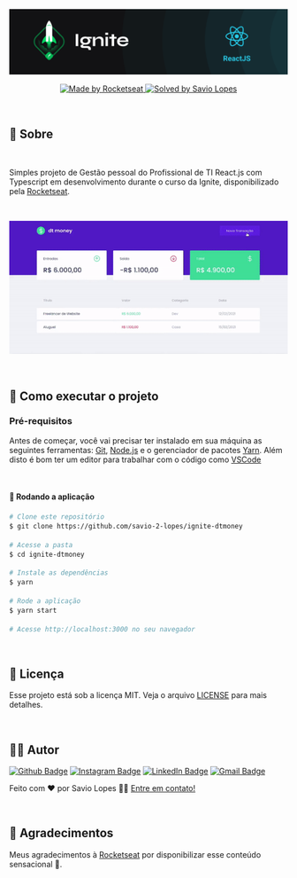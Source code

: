 <img src=".github/ignite.png" alt="Ignite" >

<br>

<p align="center">
  <a href="https://rocketseat.com.br">
    <img alt="Made by Rocketseat" src="https://img.shields.io/badge/made%20by-Rocketseat-%2306b656?style=flat-square">
  </a>
  
  <a href="https://www.linkedin.com/in/savio-lopes/">
    <img alt="Solved by Savio Lopes" src="https://img.shields.io/badge/solved%20by-Savio%20Lopes-%2306b656?style=flat-square">
  </a>
</p>

<br>

## :rocket: Sobre

<br>

Simples projeto de Gestão pessoal do Profissional de TI React.js com Typescript em desenvolvimento durante o curso da Ignite, disponibilizado pela [Rocketseat](https://rocketseat.com.br/).

<br>

<p align="center">
  <img src=".github/gif.gif" width="800" alt="DTMoney" >
</p>

<br>

## 🚀 Como executar o projeto

### Pré-requisitos

Antes de começar, você vai precisar ter instalado em sua máquina as seguintes ferramentas:
[Git](https://git-scm.com), [Node.js](https://nodejs.org/en/) e o gerenciador de pacotes [Yarn](https://yarnpkg.com).
Além disto é bom ter um editor para trabalhar com o código como [VSCode](https://code.visualstudio.com/)

<br>

#### 🧭 Rodando a aplicação

```bash
# Clone este repositório
$ git clone https://github.com/savio-2-lopes/ignite-dtmoney

# Acesse a pasta
$ cd ignite-dtmoney

# Instale as dependências
$ yarn

# Rode a aplicação
$ yarn start

# Acesse http://localhost:3000 no seu navegador

```

<br>

## :memo: Licença

Esse projeto está sob a licença MIT. Veja o arquivo [LICENSE](/LICENSE) para mais detalhes.

<br>

## :man_technologist: Autor

[![Github Badge](https://img.shields.io/badge/-Github-373737?style=flat&logo=Github&logoColor=white)](https://github.com/savio-2-lopes)
[![Instagram Badge](https://img.shields.io/badge/-Instagram-8a3ab9?style=flat&logo=instagram&logoColor=white)](https://www.instagram.com/savioaugulopes/)
[![LinkedIn Badge](https://img.shields.io/badge/-LinkedIn-blue?style=flat&logo=linkedin&logoColor=white)](https://www.linkedin.com/in/savio-lopes/)
[![Gmail Badge](https://img.shields.io/badge/-Gmail-c14438?style=flat&logo=gmail&logoColor=white)](mailto:savio.dev.lopes@gmail.com)

Feito com ❤️ por Savio Lopes 👋🏽 [Entre em contato!](https://www.linkedin.com/in/savio-lopes/)

<br>

## 💙 Agradecimentos

Meus agradecimentos à [Rocketseat](https://rocketseat.com.br/) por disponibilizar esse conteúdo sensacional 🚀.
